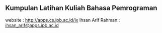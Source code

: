 ## Kumpulan Latihan Kuliah Bahasa Pemrograman
website : http://apps.cs.ipb.ac.id/lx
Ihsan Arif Rahman : ihsan_arif@apps.ipb.ac.id
